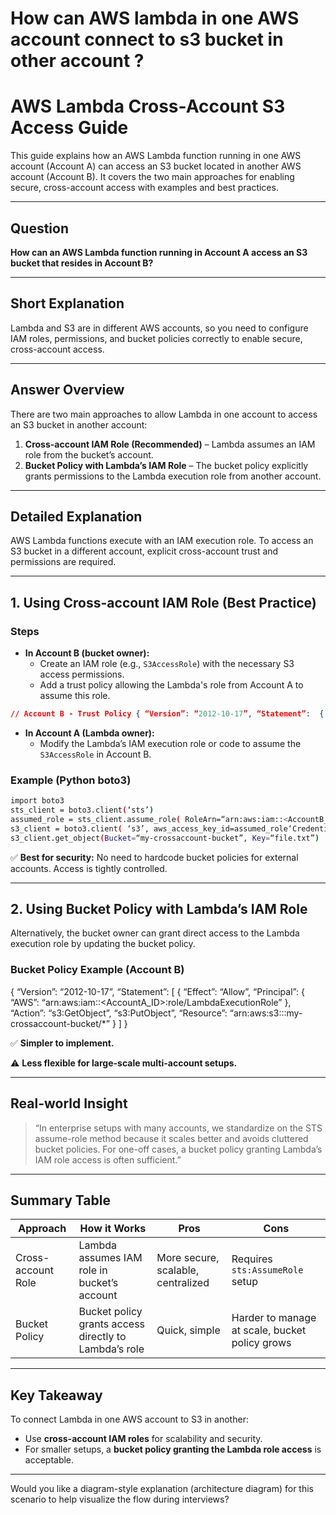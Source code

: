 # How can AWS lambda in one AWS account connect to s3 bucket in other account ?

# AWS Lambda Cross-Account S3 Access Guide

This guide explains how an AWS Lambda function running in one AWS account (Account A) can access an S3 bucket located in another AWS account (Account B). It covers the two main approaches for enabling secure, cross-account access with examples and best practices.

---

## Question

**How can an AWS Lambda function running in Account A access an S3 bucket that resides in Account B?**

---

## Short Explanation

Lambda and S3 are in different AWS accounts, so you need to configure IAM roles, permissions, and bucket policies correctly to enable secure, cross-account access.

---

## Answer Overview

There are two main approaches to allow Lambda in one account to access an S3 bucket in another account:

1. **Cross-account IAM Role (Recommended)** – Lambda assumes an IAM role from the bucket’s account.
2. **Bucket Policy with Lambda’s IAM Role** – The bucket policy explicitly grants permissions to the Lambda execution role from another account.

---

## Detailed Explanation

AWS Lambda functions execute with an IAM execution role. To access an S3 bucket in a different account, explicit cross-account trust and permissions are required.

---

## 1. Using Cross-account IAM Role (Best Practice)

### Steps

- **In Account B (bucket owner):**
  - Create an IAM role (e.g., `S3AccessRole`) with the necessary S3 access permissions.
  - Add a trust policy allowing the Lambda's role from Account A to assume this role.

```json
// Account B - Trust Policy { “Version”: “2012-10-17”, “Statement”:  { “Effect”: “Allow”, “Principal”: { “AWS”: “arn:aws:iam::<AccountA_ID>:role/LambdaExecutionRole” }, “Action”: “sts:AssumeRole” }  }
```

- **In Account A (Lambda owner):**
  - Modify the Lambda’s IAM execution role or code to assume the `S3AccessRole` in Account B.

### Example (Python boto3)

```bash
import boto3
sts_client = boto3.client(‘sts’)
assumed_role = sts_client.assume_role( RoleArn=“arn:aws:iam::<AccountB_ID>:role/S3AccessRole”, RoleSessionName=“LambdaCrossAccountSession” )
s3_client = boto3.client( ‘s3’, aws_access_key_id=assumed_role‘Credentials’‘AccessKeyId’, aws_secret_access_key=assumed_role‘Credentials’‘SecretAccessKey’, aws_session_token=assumed_role‘Credentials’‘SessionToken’ )
s3_client.get_object(Bucket=“my-crossaccount-bucket”, Key=“file.txt”)
```

✅ **Best for security:** No need to hardcode bucket policies for external accounts. Access is tightly controlled.

---

## 2. Using Bucket Policy with Lambda’s IAM Role

Alternatively, the bucket owner can grant direct access to the Lambda execution role by updating the bucket policy.

### Bucket Policy Example (Account B)

{ “Version”: “2012-10-17”, “Statement”: [ { “Effect”: “Allow”, “Principal”: { “AWS”: “arn:aws:iam::<AccountA_ID>:role/LambdaExecutionRole” }, “Action”: “s3:GetObject”, “s3:PutObject”, “Resource”: “arn:aws:s3:::my-crossaccount-bucket/*” } ] }


✅ **Simpler to implement.**

⚠️ **Less flexible for large-scale multi-account setups.**

---

## Real-world Insight

> “In enterprise setups with many accounts, we standardize on the STS assume-role method because it scales better and avoids cluttered bucket policies. For one-off cases, a bucket policy granting Lambda’s IAM role access is often sufficient.”

---

## Summary Table

| Approach            | How it Works                              | Pros                          | Cons                           |
|---------------------|------------------------------------------|-------------------------------|--------------------------------|
| Cross-account Role   | Lambda assumes IAM role in bucket’s account | More secure, scalable, centralized | Requires `sts:AssumeRole` setup |
| Bucket Policy       | Bucket policy grants access directly to Lambda’s role | Quick, simple                  | Harder to manage at scale, bucket policy grows |

---

## Key Takeaway

To connect Lambda in one AWS account to S3 in another:

- Use **cross-account IAM roles** for scalability and security.
- For smaller setups, a **bucket policy granting the Lambda role access** is acceptable.

---

Would you like a diagram-style explanation (architecture diagram) for this scenario to help visualize the flow during interviews?
